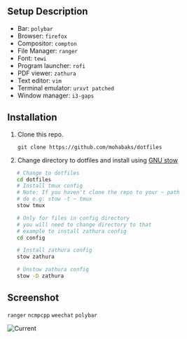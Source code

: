 Setup Description
-----------------

* Bar: `polybar`
* Browser: `firefox`
* Compositor: `compton`
* File Manager: `ranger`
* Font: ` tewi `
* Program launcher: `rofi`
* PDF viewer: `zathura`
* Text editor: `vim`
* Terminal emulator: `urxvt patched`
* Window manager: `i3-gaps`


Installation
------------

1. Clone this repo.
   
   `git clone https://github.com/mohabaks/dotfiles`
2. Change directory to dotfiles and install using [GNU stow]
```bash
   # Change to dotfiles
   cd dotfiles
   # Install tmux config
   # Note: If you haven't clone the repo to your ~ path
   # do e.g: stow -t ~ tmux
   stow tmux

   # Only for files in config directory
   # you will need to change directory to that
   # example to install zathura config 
   cd config

   # Install zathura config
   stow zathura

   # Unstow zathura config
   stow -D zathura
```

Screenshot
----------

`ranger` `ncmpcpp` `weechat` `polybar`

![Current](https://i.imgur.com/xcTXFsr.png)


[GNU stow]: https://www.gnu.org/s/stow/manual/stow.html
